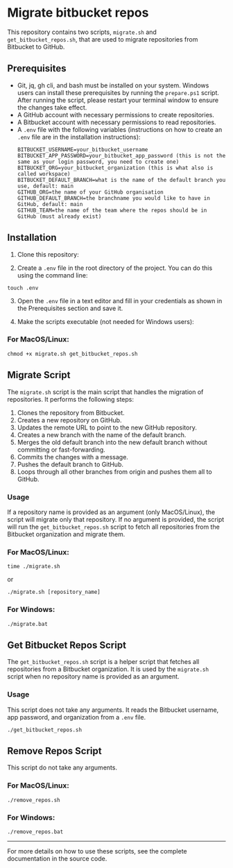 # Migrate bitbucket repos

This repository contains two scripts, `migrate.sh` and `get_bitbucket_repos.sh`, that are used to migrate repositories from Bitbucket to GitHub.

## Prerequisites

- Git, jq, gh cli, and bash must be installed on your system. Windows users can install these prerequisites by running the `prepare.ps1` script. After running the script, please restart your terminal window to ensure the changes take effect.
- A GitHub account with necessary permissions to create repositories.
- A Bitbucket account with necessary permissions to read repositories.
- A `.env` file with the following variables (instructions on how to create an `.env` file are in the installation instructions):
  ```env
  BITBUCKET_USERNAME=your_bitbucket_username
  BITBUCKET_APP_PASSWORD=your_bitbucket_app_password (this is not the same as your login password, you need to create one)
  BITBUCKET_ORG=your_bitbucket_organization (this is what also is called workspace)
  BITBUCKET_DEFAULT_BRANCH=what is the name of the default branch you use, default: main
  GITHUB_ORG=the name of your GitHub organisation
  GITHUB_DEFAULT_BRANCH=the branchname you would like to have in GitHub, default: main
  GITHUB_TEAM=the name of the team where the repos should be in GitHub (must already exist)
  ```

## Installation

1. Clone this repository:

2. Create a `.env` file in the root directory of the project. You can do this using the command line:

  ```shell script
  touch .env
  ```

3. Open the `.env` file in a text editor and fill in your credentials as shown in the Prerequisites section and save it.

4. Make the scripts executable (not needed for Windows users):

  ### For MacOS/Linux:
  ```shell script
  chmod +x migrate.sh get_bitbucket_repos.sh
  ```

## Migrate Script

The `migrate.sh` script is the main script that handles the migration of repositories. It performs the following steps:

1. Clones the repository from Bitbucket.
2. Creates a new repository on GitHub.
3. Updates the remote URL to point to the new GitHub repository.
4. Creates a new branch with the name of the default branch.
5. Merges the old default branch into the new default branch without committing or fast-forwarding.
6. Commits the changes with a message.
7. Pushes the default branch to GitHub.
8. Loops through all other branches from origin and pushes them all to GitHub.

### Usage

If a repository name is provided as an argument (only MacOS/Linux), the script will migrate only that repository. If no argument is provided, the script will run the `get_bitbucket_repos.sh` script to fetch all repositories from the Bitbucket organization and migrate them.

### For MacOS/Linux:
```shell script
time ./migrate.sh
```

or

```shell script
./migrate.sh [repository_name]
```

### For Windows:
```shell script
./migrate.bat
```

## Get Bitbucket Repos Script

The `get_bitbucket_repos.sh` script is a helper script that fetches all repositories from a Bitbucket organization. It is used by the `migrate.sh` script when no repository name is provided as an argument.

### Usage

This script does not take any arguments. It reads the Bitbucket username, app password, and organization from a `.env` file.

```shell script
./get_bitbucket_repos.sh
```

## Remove Repos Script
This script do not take any arguments.

### For MacOS/Linux:
```shell script
./remove_repos.sh
```

### For Windows:
```shell script
./remove_repos.bat
```

---
For more details on how to use these scripts, see the complete documentation in the source code.
